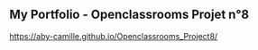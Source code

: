 ## My Portfolio - Openclassrooms Projet n°8

https://aby-camille.github.io/Openclassrooms_Project8/
